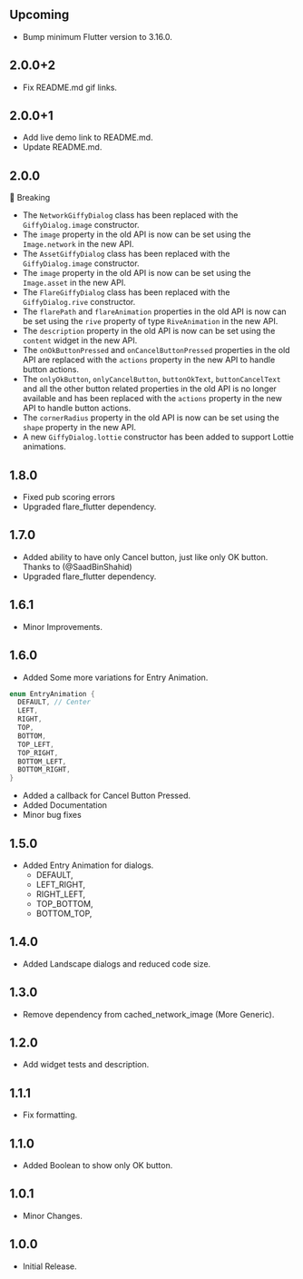 ## Upcoming

- Bump minimum Flutter version to 3.16.0.

## 2.0.0+2

- Fix README.md gif links.

## 2.0.0+1

- Add live demo link to README.md.
- Update README.md.

## 2.0.0

🚨 Breaking

- The `NetworkGiffyDialog` class has been replaced with the `GiffyDialog.image` constructor.
- The `image` property in the old API is now can be set using the `Image.network` in the new API.
- The `AssetGiffyDialog` class has been replaced with the `GiffyDialog.image` constructor.
- The `image` property in the old API is now can be set using the `Image.asset` in the new API.
- The `FlareGiffyDialog` class has been replaced with the `GiffyDialog.rive` constructor.
- The `flarePath` and `flareAnimation` properties in the old API is now can be set using the `rive` property of
  type `RiveAnimation` in the new API.
- The `description` property in the old API is now can be set using the `content` widget in the new API.
- The `onOkButtonPressed` and `onCancelButtonPressed` properties in the old API are replaced with the `actions`
  property in the new API to handle button actions.
- The `onlyOkButton`, `onlyCancelButton`, `buttonOkText`, `buttonCancelText` and all the other button
  related properties in the old API is no longer available and has been replaced with the `actions` property in the
  new API to handle button actions.
- The `cornerRadius` property in the old API is now can be set using the `shape` property in the new API.
- A new `GiffyDialog.lottie` constructor has been added to support Lottie animations.

## 1.8.0

- Fixed pub scoring errors
- Upgraded flare_flutter dependency.

## 1.7.0

- Added ability to have only Cancel button, just like only OK button. Thanks to (@SaadBinShahid)
- Upgraded flare_flutter dependency.

## 1.6.1

- Minor Improvements.

## 1.6.0

- Added Some more variations for Entry Animation.

```dart
enum EntryAnimation {
  DEFAULT, // Center
  LEFT,
  RIGHT,
  TOP,
  BOTTOM,
  TOP_LEFT,
  TOP_RIGHT,
  BOTTOM_LEFT,
  BOTTOM_RIGHT,
}
```

- Added a callback for Cancel Button Pressed.
- Added Documentation
- Minor bug fixes

## 1.5.0

- Added Entry Animation for dialogs.
    * DEFAULT,
    * LEFT_RIGHT,
    * RIGHT_LEFT,
    * TOP_BOTTOM,
    * BOTTOM_TOP,

## 1.4.0

- Added Landscape dialogs and reduced code size.

## 1.3.0

- Remove dependency from cached_network_image (More Generic).

## 1.2.0

- Add widget tests and description.

## 1.1.1

- Fix formatting.

## 1.1.0

- Added Boolean to show only OK button.

## 1.0.1

- Minor Changes.

## 1.0.0

- Initial Release.

